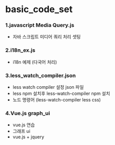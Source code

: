 # basic_code_set


### 1.javascript Media Query.js

 * 자바 스크립트 미디어 쿼리 처리 셋팅

### 2.i18n_ex.js

 * i18n 예제 (다국어 처리)

### 3.less_watch_compiler.json

 * less watch compiler 설정 json 파일
 * less npm 설치후 less-watch-compiler npm 설치 
 * 노드 명령어 (less-watch-compiler less css)

### 4.Vue.js graph_ui
 * vue.js 연습 
 * 그래프 ui
 * vue.js + jquery
